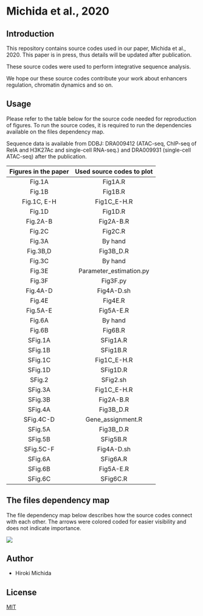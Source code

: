 # Michida et al., 2020

## Introduction

This repository contains source codes used in our paper, Michida et al., 2020. This paper is in press, thus details will be updated after publication.

These source codes were used to perform integrative sequence analysis.

We hope our these source codes contribute your work about enhancers regulation, chromatin dynamics and so on.

## Usage  

Please refer to the table below for the source code needed for reproduction of figures. To run the source codes, it is required to run the dependencies available on the files dependency map.

Sequence data is available from DDBJ: DRA009412 (ATAC-seq, ChIP-seq of RelA and H3K27Ac and single-cell RNA-seq.) and DRA009931 (single-cell ATAC-seq) after the publication.

| Figures in the paper | Used source codes to plot |
| :------------------: | :-----------------------: |
|        Fig.1A        |          Fig1A.R          |
|        Fig.1B        |          Fig1B.R          |
|     Fig.1C, E-H      |        Fig1C_E-H.R        |
|        Fig.1D        |          Fig1D.R          |
|       Fig.2A-B       |         Fig2A-B.R         |
|        Fig.2C        |          Fig2C.R          |
|        Fig.3A        |          By hand          |
|       Fig.3B,D       |         Fig3B_D.R         |
|        Fig.3C        |          By hand          |
|        Fig.3E        |  Parameter_estimation.py  |
|        Fig.3F        |         Fig3F.py          |
|       Fig.4A-D       |        Fig4A-D.sh         |
|        Fig.4E        |          Fig4E.R          |
|       Fig.5A-E       |         Fig5A-E.R         |
|        Fig.6A        |          By hand          |
|        Fig.6B        |          Fig6B.R          |
|       SFig.1A        |         SFig1A.R          |
|       SFig.1B        |         SFig1B.R          |
|       SFig.1C        |        Fig1C_E-H.R        |
|       SFig.1D        |         SFig1D.R          |
|        SFig.2        |         SFig2.sh          |
|       SFig.3A        |        Fig1C_E-H.R        |
|       SFig.3B        |         Fig2A-B.R         |
|       SFig.4A        |         Fig3B_D.R         |
|      SFig.4C-D       |     Gene_assignment.R     |
|       SFig.5A        |         Fig3B_D.R         |
|       SFig.5B        |         SFig5B.R          |
|      SFig.5C-F       |        Fig4A-D.sh         |
|       SFig.6A        |         SFig6A.R          |
|       SFig.6B        |         Fig5A-E.R         |
|       SFig.6C        |         SFig6C.R          |

## The files dependency map

The file dependency map below describes how the source codes connect with each other. The arrows were colored coded for easier visibility and does not indicate importance.

![](./image/Files_dependency_map.png)

## Author

- Hiroki Michida

## License

[MIT](LICENSE)
